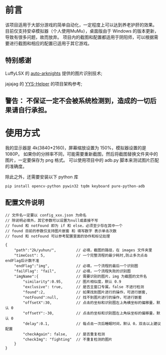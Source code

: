 # 前言
该项目适用于大部分游戏的简单自动化，一定程度上可以达到养老护肝的效果。  
目前仅支持安卓模拟器（个人使用MuMu），桌面版由于 Windows 的版本更新，导致有很多问题，故而放弃。
项目内的截图和配置都适用于阴阳师，可以根据需要进行截图和相应的配置已适用于其它游戏。  

## 特别感谢
LuffyLSX 的 [auto-arknights](https://github.com/LuffyLSX/auto-arknights) 提供的图片识别技术;    

jajajag 的 [YYS-Helper](https://github.com/jajajag/YYS-Helper) 的项目架构参考;


## **警告：** 不保证一定不会被系统检测到，造成的一切后果请自行承担。  

# 使用方式
我的显示器是 4k(3840\*2160)，屏幕缩放设置为 150%，模拟器设置的是 1080P。
如果你的分辨率不同，可能需要重新截图，然后将截图替换文件夹中的图片，一定要保存为 png 格式。 
可以使用项目中的 adb.py 脚本来测试图片匹配的准确度。

除此之外，还需要安装以下 python 库
```
pip install opencv-python pywin32 tqdm keyboard pure-python-adb
```

## 配置文件说明
```
// 文件名一定要以 config_xxx.json 为命名
// 除说明必填外，其它参数可以设置为null或直接不写
// found 和 notFound 即为 if 和 else，必须至少存在其中一个
// found 目前的参数仅支持图片嵌套 和 填写数字 表示单击次数
// found 和 notFound 可以参考配置里面的协作和标记处理

{
    "path":"2k/yuhun/",         // 必填，截图的路径，在 images 文件夹里
    "timeCost": 5,              // 一个完整流程的最少耗时,防止多次点击endFlag后计数不准
    "endFlag":"img",            // 必填，一个流程的最后一个识别图
    "failFlag": "fail",         // 必填，一个流程失败的识别图
    "imgName":{                 // 需要识别的图片，img 为截图的文件名
        "similarity":0.95,      // 图片相似度，默认 0.9
        "exclusive": true,      // 是否主窗口专属，false 不进行检测
        "found":2,              // 如果找到图片进行的操作，可进行嵌套,
        "notFound":null,        // 找不到图片进行的操作，可进行嵌套
        "offsetX":30,           // 点击的坐标和识别图左上角横坐标的偏移量，默认 0
        "offsetY":-30,          // 点击的坐标和识别图左上角纵坐标的偏移量，默认 0
        "delay":0.1,            // 每点击一次后睡眠时间，默认 0，双击以上建议配置
        "checkAgain": false,    // 是否重复检测
        "checkImg": "fighting"  // 不重复检测的图片
    }
}
```
